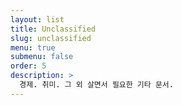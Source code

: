 ```yaml
---
layout: list
title: Unclassified
slug: unclassified
menu: true
submenu: false
order: 5
description: >
  경제. 취미. 그 외 살면서 필요한 기타 문서.
---
```

